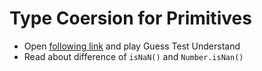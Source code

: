 # Type Coersion for Primitives

- Open [following link](https://dorey.github.io/JavaScript-Equality-Table/) and play Guess Test Understand
- Read about difference of `isNaN()` and `Number.isNan()`
